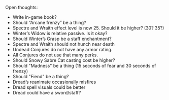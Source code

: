 
Open thoughts:

* Write in-game book?
* Should “Arcane frenzy” be a thing?
* Spectre and Wraith effect level is now 25. Should it be higher? (30? 35?)
* Winter’s Widow is relative passive. Is it okay?
* Should Winter’s Grasp be a staff enchantment?
* Spectre and Wraith should not hunch near death
* Undead Conjures do not have any armor rating. 
* All Conjures do not use that many perks.
* Should Snowy Sabre Cat casting cost be higher?
* Should "Madness" be a thing (15 seconds of fear and 30 seconds of frenzy)
* Should "Fiend" be a thing?
* Dread’s reanimate occasionally misfires
* Dread spell visuals could be better
* Dread could have a sword/staff?
